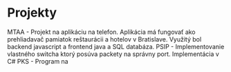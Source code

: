 # Projekty
MTAA - Projekt na aplikáciu na telefon. Aplikácia má fungovať ako prehliadavač pamiatok reštaurácii a hotelov v Bratislave. Využitý bol backend javascript a frontend java a SQL databáza. 
PSIP - Implementovanie vlastného switcha ktorý posúva packety na správny port. Implementácia v C#
PKS  - Program na  
